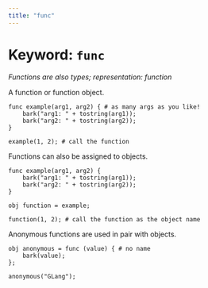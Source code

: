 ```yaml
---
title: "func"
---
```


# Keyword: `func`
_Functions are also types; representation: function_

A function or function object.

```
func example(arg1, arg2) { # as many args as you like!
    bark("arg1: " + tostring(arg1));
    bark("arg2: " + tostring(arg2));
}

example(1, 2); # call the function
```

Functions can also be assigned to objects.

```
func example(arg1, arg2) {
    bark("arg1: " + tostring(arg1));
    bark("arg2: " + tostring(arg2));
}

obj function = example;

function(1, 2); # call the function as the object name
```

Anonymous functions are used in pair with objects.

```
obj anonymous = func (value) { # no name
    bark(value);
};

anonymous("GLang");
```
